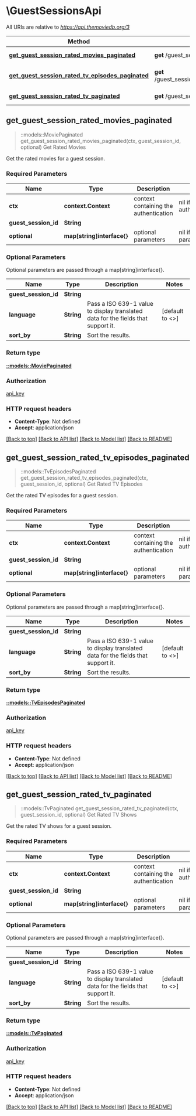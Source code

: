 # \GuestSessionsApi

All URIs are relative to *https://api.themoviedb.org/3*

Method | HTTP request | Description
------------- | ------------- | -------------
[**get_guest_session_rated_movies_paginated**](GuestSessionsApi.md#get_guest_session_rated_movies_paginated) | **get** /guest_session/{guest_session_id}/rated/movies | Get Rated Movies
[**get_guest_session_rated_tv_episodes_paginated**](GuestSessionsApi.md#get_guest_session_rated_tv_episodes_paginated) | **get** /guest_session/{guest_session_id}/rated/tv/episodes | Get Rated TV Episodes
[**get_guest_session_rated_tv_paginated**](GuestSessionsApi.md#get_guest_session_rated_tv_paginated) | **get** /guest_session/{guest_session_id}/rated/tv | Get Rated TV Shows



## get_guest_session_rated_movies_paginated

> ::models::MoviePaginated get_guest_session_rated_movies_paginated(ctx, guest_session_id, optional)
Get Rated Movies

Get the rated movies for a guest session.

### Required Parameters


Name | Type | Description  | Notes
------------- | ------------- | ------------- | -------------
 **ctx** | **context.Context** | context containing the authentication | nil if no authentication
  **guest_session_id** | **String**|  | 
 **optional** | **map[string]interface{}** | optional parameters | nil if no parameters

### Optional Parameters

Optional parameters are passed through a map[string]interface{}.

Name | Type | Description  | Notes
------------- | ------------- | ------------- | -------------
 **guest_session_id** | **String**|  | 
 **language** | **String**| Pass a ISO 639-1 value to display translated data for the fields that support it. | [default to <<language>>]
 **sort_by** | **String**| Sort the results. | 

### Return type

[**::models::MoviePaginated**](movie-paginated.md)

### Authorization

[api_key](../README.md#api_key)

### HTTP request headers

- **Content-Type**: Not defined
- **Accept**: application/json

[[Back to top]](#) [[Back to API list]](../README.md#documentation-for-api-endpoints) [[Back to Model list]](../README.md#documentation-for-models) [[Back to README]](../README.md)


## get_guest_session_rated_tv_episodes_paginated

> ::models::TvEpisodesPaginated get_guest_session_rated_tv_episodes_paginated(ctx, guest_session_id, optional)
Get Rated TV Episodes

Get the rated TV episodes for a guest session.

### Required Parameters


Name | Type | Description  | Notes
------------- | ------------- | ------------- | -------------
 **ctx** | **context.Context** | context containing the authentication | nil if no authentication
  **guest_session_id** | **String**|  | 
 **optional** | **map[string]interface{}** | optional parameters | nil if no parameters

### Optional Parameters

Optional parameters are passed through a map[string]interface{}.

Name | Type | Description  | Notes
------------- | ------------- | ------------- | -------------
 **guest_session_id** | **String**|  | 
 **language** | **String**| Pass a ISO 639-1 value to display translated data for the fields that support it. | [default to <<language>>]
 **sort_by** | **String**| Sort the results. | 

### Return type

[**::models::TvEpisodesPaginated**](tv-episodes-paginated.md)

### Authorization

[api_key](../README.md#api_key)

### HTTP request headers

- **Content-Type**: Not defined
- **Accept**: application/json

[[Back to top]](#) [[Back to API list]](../README.md#documentation-for-api-endpoints) [[Back to Model list]](../README.md#documentation-for-models) [[Back to README]](../README.md)


## get_guest_session_rated_tv_paginated

> ::models::TvPaginated get_guest_session_rated_tv_paginated(ctx, guest_session_id, optional)
Get Rated TV Shows

Get the rated TV shows for a guest session.

### Required Parameters


Name | Type | Description  | Notes
------------- | ------------- | ------------- | -------------
 **ctx** | **context.Context** | context containing the authentication | nil if no authentication
  **guest_session_id** | **String**|  | 
 **optional** | **map[string]interface{}** | optional parameters | nil if no parameters

### Optional Parameters

Optional parameters are passed through a map[string]interface{}.

Name | Type | Description  | Notes
------------- | ------------- | ------------- | -------------
 **guest_session_id** | **String**|  | 
 **language** | **String**| Pass a ISO 639-1 value to display translated data for the fields that support it. | [default to <<language>>]
 **sort_by** | **String**| Sort the results. | 

### Return type

[**::models::TvPaginated**](tv-paginated.md)

### Authorization

[api_key](../README.md#api_key)

### HTTP request headers

- **Content-Type**: Not defined
- **Accept**: application/json

[[Back to top]](#) [[Back to API list]](../README.md#documentation-for-api-endpoints) [[Back to Model list]](../README.md#documentation-for-models) [[Back to README]](../README.md)

